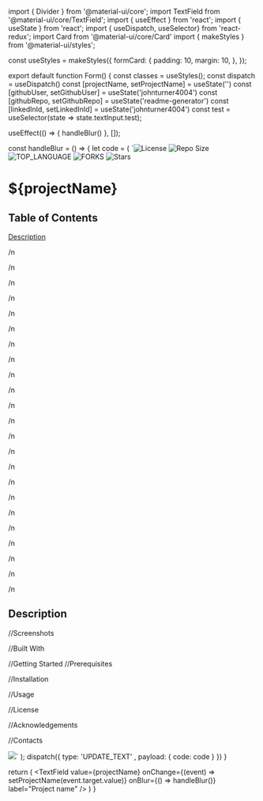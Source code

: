 import { Divider } from '@material-ui/core';
import TextField from '@material-ui/core/TextField';
import { useEffect } from 'react';
import { useState } from 'react';
import { useDispatch, useSelector} from 'react-redux';
import Card from '@material-ui/core/Card'
import { makeStyles } from '@material-ui/styles';

const useStyles = makeStyles({
  formCard: {
    padding: 10,
    margin: 10,
  },
});


export default function Form() {
  const classes = useStyles();
  const dispatch = useDispatch()
  const [projectName, setProjectName] = useState('')
  const [githubUser, setGithubUser] = useState('johnturner4004')
  const [githubRepo, setGithubRepo] = useState('readme-generator')
  const [linkedInId, setLinkedInId] = useState('johnturner4004')
  const test = useSelector(state => state.textInput.test);

  useEffect(() => {
    handleBlur()
  }, []);

  const handleBlur = () => {
    let code = (
`![License](https://img.shields.io/github/license/${githubUser}/${githubRepo}.svg?style=for-the-badge) ![Repo Size](https://img.shields.io/github/languages/code-size/${githubUser}/${githubRepo}.svg?style=for-the-badge) ![TOP_LANGUAGE](https://img.shields.io/github/languages/top/${githubUser}/${githubRepo}.svg?style=for-the-badge) ![FORKS](https://img.shields.io/github/forks/${githubUser}/${githubRepo}.svg?style=for-the-badge&social) ![Stars](https://img.shields.io/github/stars/${githubUser}/${githubRepo}.svg?style=for-the-badge) 

# ${projectName}

## Table of Contents
<a href="#Description">Description</a>

/n

/n

/n

/n

/n

/n

/n

/n

/n

/n

/n

/n

/n

/n

/n

/n

/n

/n

/n

/n

/n

/n

/n

## Description

//Screenshots

//Built With

//Getting Started
  //Prerequisites

  //Installation

//Usage

//License

//Acknowledgements

//Contacts

<a href="https://www.linkedin.com/in/${linkedInId}"><img src="https://img.shields.io/badge/LinkedIn-0077B5?style=for-the-badge&logo=linkedin&logoColor=white" /></a>`
    );
    dispatch({ type: 'UPDATE_TEXT' , payload: { code: code } })
  }

  return (
    <Card className={classes.formCard}>
    <TextField value={projectName} onChange={(event)  => setProjectName(event.target.value)} onBlur={() => handleBlur()} label="Project name" />
    </Card>
  )
}
